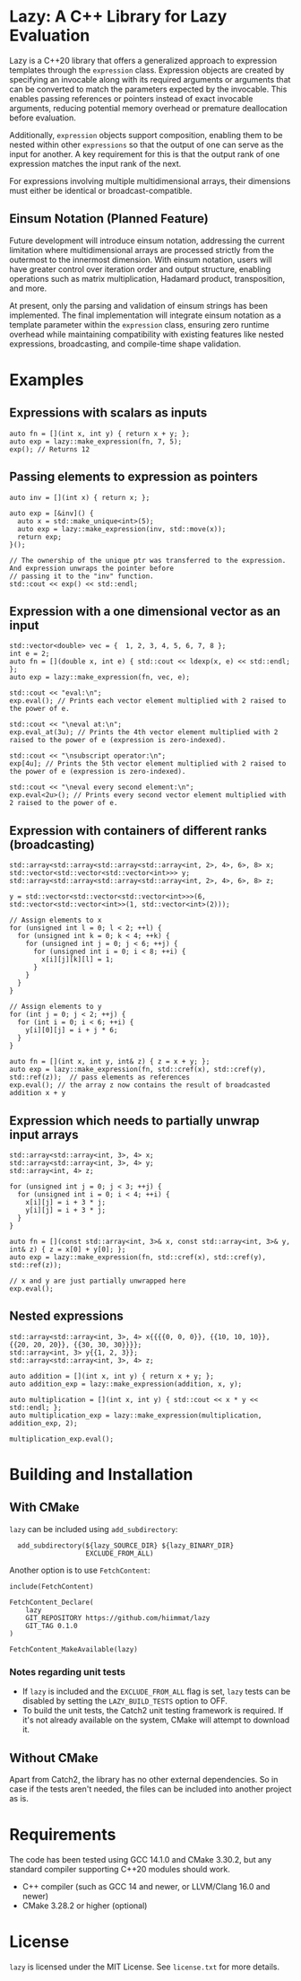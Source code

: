 # Lazy: A C++ Library for Lazy Evaluation
Lazy is a C++20 library that offers a generalized approach to expression templates through the `expression` class. Expression objects are created by specifying an invocable along with its required arguments or arguments that can be converted to match the parameters expected by the invocable. This enables passing references or pointers instead of exact invocable arguments, reducing potential memory overhead or premature deallocation before evaluation.

Additionally, `expression` objects support composition, enabling them to be nested within other `expressions` so that the output of one can serve as the input for another. A key requirement for this is that the output rank of one expression matches the input rank of the next.

For expressions involving multiple multidimensional arrays, their dimensions must either be identical or broadcast-compatible.

## Einsum Notation (Planned Feature)
Future development will introduce einsum notation, addressing the current limitation where multidimensional arrays are processed strictly from the outermost to the innermost dimension. With einsum notation, users will have greater control over iteration order and output structure, enabling operations such as matrix multiplication, Hadamard product, transposition, and more.

At present, only the parsing and validation of einsum strings has been implemented. The final implementation will integrate einsum notation as a template parameter within the `expression` class, ensuring zero runtime overhead while maintaining compatibility with existing features like nested expressions, broadcasting, and compile-time shape validation.


# Examples

## Expressions with scalars as inputs

```
auto fn = [](int x, int y) { return x + y; };
auto exp = lazy::make_expression(fn, 7, 5);
exp(); // Returns 12
```

## Passing elements to expression as pointers
```
auto inv = [](int x) { return x; };

auto exp = [&inv]() {
  auto x = std::make_unique<int>(5);
  auto exp = lazy::make_expression(inv, std::move(x));
  return exp;
}();

// The ownership of the unique ptr was transferred to the expression. And expression unwraps the pointer before
// passing it to the "inv" function.
std::cout << exp() << std::endl;
```

## Expression with a one dimensional vector as an input
```
std::vector<double> vec = {  1, 2, 3, 4, 5, 6, 7, 8 };
int e = 2;
auto fn = [](double x, int e) { std::cout << ldexp(x, e) << std::endl; };
auto exp = lazy::make_expression(fn, vec, e);

std::cout << "eval:\n";
exp.eval(); // Prints each vector element multiplied with 2 raised to the power of e.

std::cout << "\neval at:\n";
exp.eval_at(3u); // Prints the 4th vector element multiplied with 2 raised to the power of e (expression is zero-indexed).

std::cout << "\nsubscript operator:\n";
exp[4u]; // Prints the 5th vector element multiplied with 2 raised to the power of e (expression is zero-indexed).

std::cout << "\neval every second element:\n";
exp.eval<2u>(); // Prints every second vector element multiplied with 2 raised to the power of e.
```

## Expression with containers of different ranks (broadcasting)
```
std::array<std::array<std::array<std::array<int, 2>, 4>, 6>, 8> x;
std::vector<std::vector<std::vector<int>>> y;
std::array<std::array<std::array<std::array<int, 2>, 4>, 6>, 8> z;

y = std::vector<std::vector<std::vector<int>>>(6, std::vector<std::vector<int>>(1, std::vector<int>(2)));

// Assign elements to x
for (unsigned int l = 0; l < 2; ++l) {
  for (unsigned int k = 0; k < 4; ++k) {
    for (unsigned int j = 0; j < 6; ++j) {
      for (unsigned int i = 0; i < 8; ++i) {
        x[i][j][k][l] = 1;
      }
    }
  }
}

// Assign elements to y
for (int j = 0; j < 2; ++j) {
  for (int i = 0; i < 6; ++i) {
    y[i][0][j] = i + j * 6;
  }
}

auto fn = [](int x, int y, int& z) { z = x + y; };
auto exp = lazy::make_expression(fn, std::cref(x), std::cref(y), std::ref(z));  // pass elements as references
exp.eval(); // the array z now contains the result of broadcasted addition x + y
```

## Expression which needs to partially unwrap input arrays
```
std::array<std::array<int, 3>, 4> x;
std::array<std::array<int, 3>, 4> y;
std::array<int, 4> z;

for (unsigned int j = 0; j < 3; ++j) {
  for (unsigned int i = 0; i < 4; ++i) {
    x[i][j] = i + 3 * j;
    y[i][j] = i + 3 * j;
  }
}

auto fn = [](const std::array<int, 3>& x, const std::array<int, 3>& y, int& z) { z = x[0] + y[0]; };
auto exp = lazy::make_expression(fn, std::cref(x), std::cref(y), std::ref(z));

// x and y are just partially unwrapped here
exp.eval();
```

## Nested expressions
```
std::array<std::array<int, 3>, 4> x{{{{0, 0, 0}}, {{10, 10, 10}}, {{20, 20, 20}}, {{30, 30, 30}}}};
std::array<int, 3> y{{1, 2, 3}};
std::array<std::array<int, 3>, 4> z;

auto addition = [](int x, int y) { return x + y; };
auto addition_exp = lazy::make_expression(addition, x, y);

auto multiplication = [](int x, int y) { std::cout << x * y << std::endl; };
auto multiplication_exp = lazy::make_expression(multiplication, addition_exp, 2);

multiplication_exp.eval();
```

# Building and Installation

## With CMake
`lazy` can be included using `add_subdirectory`:

```
  add_subdirectory(${lazy_SOURCE_DIR} ${lazy_BINARY_DIR}
                   EXCLUDE_FROM_ALL)
```


Another option is to use `FetchContent`:

```
include(FetchContent)

FetchContent_Declare(
    lazy
    GIT_REPOSITORY https://github.com/hiimmat/lazy
    GIT_TAG 0.1.0
)

FetchContent_MakeAvailable(lazy)
```

### Notes regarding unit tests
- If `lazy` is included and the `EXCLUDE_FROM_ALL` flag is set, `lazy` tests can be disabled by setting the `LAZY_BUILD_TESTS` option to OFF.
- To build the unit tests, the Catch2 unit testing framework is required. If it's not already available on the system, CMake will attempt to download it.


## Without CMake
Apart from Catch2, the library has no other external dependencies. So in case if the tests aren't needed, the files can be included into another project as is.


# Requirements
The code has been tested using GCC 14.1.0 and CMake 3.30.2, but any standard compiler supporting C++20 modules should work.

- C++ compiler (such as GCC 14 and newer, or LLVM/Clang 16.0 and newer)
- CMake 3.28.2 or higher (optional)

# License
`lazy` is licensed under the MIT License. See `license.txt` for more details.

